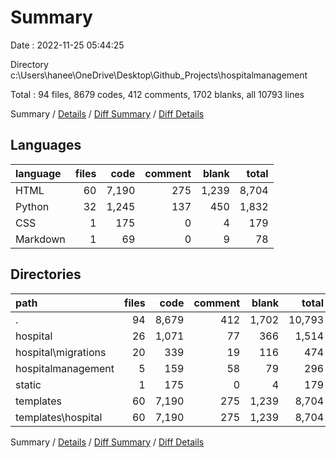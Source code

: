 # Summary

Date : 2022-11-25 05:44:25

Directory c:\\Users\\hanee\\OneDrive\\Desktop\\Github_Projects\\hospitalmanagement

Total : 94 files,  8679 codes, 412 comments, 1702 blanks, all 10793 lines

Summary / [Details](details.md) / [Diff Summary](diff.md) / [Diff Details](diff-details.md)

## Languages
| language | files | code | comment | blank | total |
| :--- | ---: | ---: | ---: | ---: | ---: |
| HTML | 60 | 7,190 | 275 | 1,239 | 8,704 |
| Python | 32 | 1,245 | 137 | 450 | 1,832 |
| CSS | 1 | 175 | 0 | 4 | 179 |
| Markdown | 1 | 69 | 0 | 9 | 78 |

## Directories
| path | files | code | comment | blank | total |
| :--- | ---: | ---: | ---: | ---: | ---: |
| . | 94 | 8,679 | 412 | 1,702 | 10,793 |
| hospital | 26 | 1,071 | 77 | 366 | 1,514 |
| hospital\\migrations | 20 | 339 | 19 | 116 | 474 |
| hospitalmanagement | 5 | 159 | 58 | 79 | 296 |
| static | 1 | 175 | 0 | 4 | 179 |
| templates | 60 | 7,190 | 275 | 1,239 | 8,704 |
| templates\\hospital | 60 | 7,190 | 275 | 1,239 | 8,704 |

Summary / [Details](details.md) / [Diff Summary](diff.md) / [Diff Details](diff-details.md)